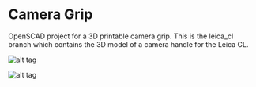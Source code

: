 Camera Grip
===========

OpenSCAD project for a 3D printable camera grip. This is the leica_cl branch which contains the 3D model of a camera handle for the Leica CL.

![alt tag](https://raw.github.com/otim/camera_grip/leica_cl/photos/IMG_5568.jpg)

![alt tag](https://raw.github.com/otim/camera_grip/leica_cl/photos/IMG_5569.jpg)